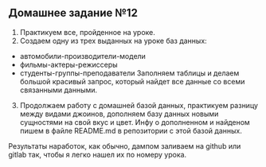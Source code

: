 
## Домашнее задание №12

1. Практикуем все, пройденное на уроке.
2. Создаем одну из трех выданных на уроке баз данных:
  - автомобили-производители-модели
  - фильмы-актеры-режиссеры
  - студенты-группы-преподаватели
Заполняем таблицы и делаем большой красивый запрос, который найдет все данные со всеми связанными данными.

3. Продолжаем работу с домашней базой данных, практикуем разницу между видами джоинов, дополняем базу данных новыми сущностями на свой вкус и цвет. Инфу о дополненном и найденом пишем в файле README.md в репозитории с этой базой данных. 

Результаты наработок, как обычно, дампом заливаем на github или gitlab так, чтобы я легко нашел их по номеру урока.